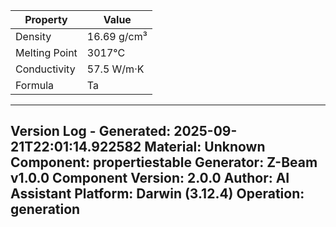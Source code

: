 | Property | Value |
|----------|-------|
| Density | 16.69 g/cm³ |
| Melting Point | 3017°C |
| Conductivity | 57.5 W/m·K |
| Formula | Ta |


---
Version Log - Generated: 2025-09-21T22:01:14.922582
Material: Unknown
Component: propertiestable
Generator: Z-Beam v1.0.0
Component Version: 2.0.0
Author: AI Assistant
Platform: Darwin (3.12.4)
Operation: generation
---